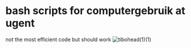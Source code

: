 # bash scripts for computergebruik at ugent
not the most efficient code but should work
![tibohead(1)(1)](https://user-images.githubusercontent.com/48103261/149833448-d07bec16-e18b-4201-9f7d-9055fb06ac88.png)
